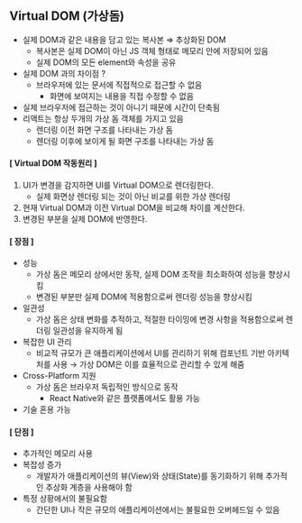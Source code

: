 ## Virtual DOM (가상돔)
- 실제 DOM과 같은 내용을 담고 있는 복사본 ⇒ 추상화된 DOM
    - 복사본은 실제 DOM이 아닌 JS 객체 형태로 메모리 안에 저장되어 있음
    - 실제 DOM의 모든 element와 속성을 공유
- 실제 DOM 과의 차이점 ?
    - 브라우저에 있는 문서에 직접적으로 접근할 수 없음
        - 화면에 보여지는 내용을 직접 수정할 수 없음
- 실제 브라우저에 접근하는 것이 아니기 때문에 시간이 단축됨
- 리액트는 항상 두개의 가상 돔 객체를 가지고 있음
    - 렌더링 이전 화면 구조를 나타내는 가상 돔
    - 렌더링 이후에 보이게 될 화면 구조를 나타내는 가상 돔
    
#### [ Virtual DOM 작동원리 ]
  1. UI가 변경을 감지하면 UI를 Virtual DOM으로 렌더링한다. 
      - 실제 화면상 렌더링 되는 것이 아닌 비교를 위한 가상 렌더링
  2. 현재 Virtual DOM과 이전 Virtual DOM을 비교해 차이를 계산한다.
  3. 변경된 부분을 실제 DOM에 반영한다.
    
#### [ 장점 ]
  - 성능
      - 가상 돔은 메모리 상에서만 동작, 실제 DOM 조작을 최소화하여 성능을 향상시킴
      - 변경된 부분만 실제 DOM에 적용함으로써 렌더링 성능을 향상시킴
  - 일관성
      - 가상 돔은 상태 변화를 추적하고, 적절한 타이밍에 변경 사항을 적용함으로써 렌더링 일관성을 유지하게 됨
  - 복잡한 UI 관리
      - 비교적 규모가 큰 애플리케이션에서 UI를 관리하기 위해 컴포넌트 기반 아키텍처를 사용 → 가상 DOM은 이를 효율적으로 관리할 수 있게 해줌
  - Cross-Platform 지원
      - 가상 돔은 브라우저 독립적인 방식으로 동작
          - React Native와 같은 플랫폼에서도 활용 가능
  - 기술 혼용 가능
  
#### [ 단점 ]
  - 추가적인 메모리 사용
  - 복잡성 증가
      - 개발자가 애플리케이션의 뷰(View)와 상태(State)를 동기화하기 위해 추가적인 추상화 계층을 사용해야 함
  - 특정 상황에서의 불필요함
      - 간단한 UI나 작은 규모의 애플리케이션에서는 불필요한 오버헤드일 수 있음
